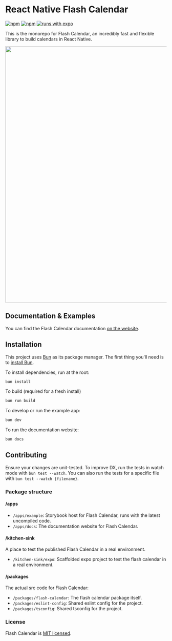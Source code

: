 # React Native Flash Calendar

[![npm](https://img.shields.io/npm/l/@marceloterreiro/flash-calendar?style=flat-square)](https://www.npmjs.com/package/@marceloterreiro/flash-calendar) [![npm](https://img.shields.io/badge/types-included-blue?style=flat-square)](https://www.npmjs.com/package/@marceloterreiro/flash-calendar) [![runs with expo](https://img.shields.io/badge/Runs%20with%20Expo-4630EB.svg?style=flat-square&logo=EXPO&labelColor=f3f3f3&logoColor=000)](https://expo.io/)

This is the monorepo for Flash Calendar, an incredibly fast and flexible library to build calendars in React Native.

<img src="./apps/docs/static/img/cover.png" width="800px"/>

## Documentation & Examples

You can find the Flash Calendar documentation [on the website](marceloprado.github.io/flash-calendar/).

## Installation

This project uses [Bun](https://bun.sh/) as its package manager. The first thing you'll need is to [install Bun](https://bun.sh/).

To install dependencies, run at the root:

```bash
bun install
```

To build (required for a fresh install)

```bash
bun run build
```

To develop or run the example app:

```bash
bun dev
```

To run the documentation website:

```bash
bun docs
```

## Contributing

Ensure your changes are unit-tested. To improve DX, run the tests in watch mode with `bun test --watch`. You can also run the tests for a specific file with `bun test --watch {filename}`.

### Package structure

#### /apps

- `/apps/example`: Storybook host for Flash Calendar, runs with the latest uncompiled code.
- `/apps/docs`: The documentation website for Flash Calendar.

#### /kitchen-sink

A place to test the published Flash Calendar in a real environment.

- `/kitchen-sink/expo`: Scaffolded expo project to test the flash calendar in a real environment.

#### /packages

The actual src code for Flash Calendar:

- `/packages/flash-calendar`: The flash calendar package itself.
- `/packages/eslint-config`: Shared eslint config for the project.
- `/packages/tsconfig`: Shared tsconfig for the project.


### License

Flash Calendar is [MIT licensed](./LICENSE).